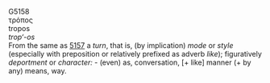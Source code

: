 <body>
  <p>G5158<br>  τρόπος  <br> tropos  <br><i>trop‘-os </i><br>From the same as <a href="g5157.htm">5157</a>  a <i>turn</i>, that is, (by implication) <i>mode</i> or <i>style</i> (especially with preposition or relatively prefixed as adverb <i>like</i>); figuratively <i>deportment</i> or <i>character:</i> - (even) as, conversation, [+ like] manner (+ by any) means, way.<br></p>
 </body>